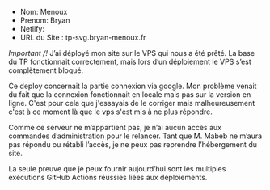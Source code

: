 - Nom: Menoux
- Prenom: Bryan
- Netlify:
- URL du Site : tp-svg.bryan-menoux.fr

_Important /!_
J’ai déployé mon site sur le VPS qui nous a été prêté. La base du TP fonctionnait correctement, mais lors d’un déploiement le VPS s’est complètement bloqué.

Ce deploy concernait la partie connexion via google. Mon problème venait du fait que la connexion fonctionnait en locale mais pas sur la version en ligne. C'est pour cela que j'essayais de le corriger mais malheureusement c'est à ce moment là que le vps s'est mis à ne plus répondre.

Comme ce serveur ne m’appartient pas, je n’ai aucun accès aux commandes d’administration pour le relancer. Tant que M. Mabeb ne m’aura pas répondu ou rétabli l’accès, je ne peux pas reprendre l’hébergement du site.

La seule preuve que je peux fournir aujourd’hui sont les multiples exécutions GitHub Actions réussies liées aux déploiements.
